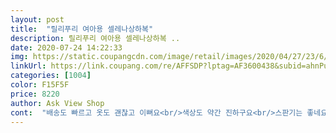 ```yaml
---
layout: post 
title:  "릴리푸리 여아용 셀레나상하복" 
description: 릴리푸리 여아용 셀레나상하복 ..
date: 2020-07-24 14:22:33 
img: https://static.coupangcdn.com/image/retail/images/2020/04/27/23/6/a052f98a-d475-4256-a99e-4725e227da00.jpg 
linkUrl: https://link.coupang.com/re/AFFSDP?lptag=AF3600438&subid=ahnPublicAsk&pageKey=1520112585&itemId=2608338424&vendorItemId=70599447909&traceid=V0-113-d19c130c3cb753c2 
categories: [1004] 
color: F15F5F 
price: 8220 
author: Ask View Shop 
cont:  "배송도 빠르고 옷도 괜찮고 이뻐요<br/>색상도 약간 진하구요<br/>스판기는 좋네요 막 시원하고 그런 재질은 아니구요  정사이즈 시켰는데 딱 맞네요<br/>예쁜데 사이즈가 평소 사이즈보다 약간 작아요<br/>" 
---
```


